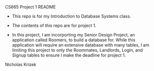 CS665 Project 1 README

* This repo is for my Introduction to Database Systems class.
* The contents of this repo are for project 1.

* In this project, I am incorporting my Senior Design Project, an application called Roomers, to build a database for. While this application will require an extensive database with many tables, I am limiting this project to only the Roommates, Landlords, Login, and Signup tables to ensure I make the deadline for project 1.

Nicholas Krizek
